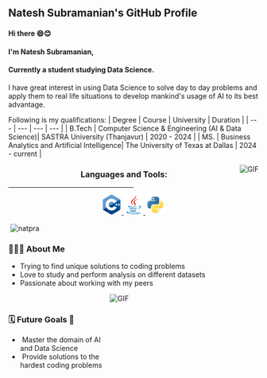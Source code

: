 <h2> Natesh Subramanian's GitHub Profile </h2>

<h4> Hi there 😄😊 </h4>
<h4> I'm Natesh Subramanian, </h4>
<h4> Currently a student studying Data Science. </h4>
I have great interest in using Data Science to solve day to day problems and apply them to real life situations to develop mankind's usage of AI to its best advantage.

Following is my qualifications:
| Degree | Course | University | Duration |
| --- | --- | --- | --- |
| B.Tech | Computer Science & Engineering (AI & Data Science)| SASTRA University (Thanjavur) | 2020 - 2024 |
| MS. | Business Analytics and Artificial Intelligence| The University of Texas at Dallas | 2024 - current |


<img align="right" alt="GIF" src="https://github.com/natpra/natpra/assets/113239581/af1a4c43-5cf8-4248-97a4-07475b7e3d44"/>

<h3 align="center">Languages and Tools: </h3>
<hr style="width:50%;text-align:left;margin-left:20">  
<p align="center"> <a href="https://www.w3schools.com/cpp/" target="_blank" rel="noreferrer"> <img src="https://raw.githubusercontent.com/devicons/devicon/master/icons/cplusplus/cplusplus-original.svg" alt="cplusplus" width="40" height="40"/> </a> <a href="https://www.java.com" target="_blank" rel="noreferrer"> <img src="https://raw.githubusercontent.com/devicons/devicon/master/icons/java/java-original.svg" alt="java" width="40" height="40"/> </a> <a href="https://www.python.org" target="_blank" rel="noreferrer"> <img src="https://raw.githubusercontent.com/devicons/devicon/master/icons/python/python-original.svg" alt="python" width="40" height="40"/> </a> </p>

<p>&nbsp;<img align="center" src="https://github-readme-stats.vercel.app/api?username=natpra&show_icons=true&locale=en" alt="natpra" /></p>

<h3> 👨🏻‍💻 About Me </h3>
<p>
<ul> <li> Trying to find unique solutions to coding problems 
 <li> Love to study and perform analysis on different datasets 
 <li> Passionate about working with my peers </li>
</ul>
</p>
<img align="right" alt="GIF" src="https://user-images.githubusercontent.com/74038190/221352987-68da234d-4d62-4e9d-9d7f-098dc657c2dc.gif" width="300" height="200"/>


 <p>&nbsp; &nbsp;</p> 
<h3> 🗓️ Future Goals 🎯</h3>
<p style="text-align:right">
<ul> <li> &nbsp;Master the domain of AI and Data Science
 <li> &nbsp;Provide solutions to the hardest coding problems </ul>
</p>

<!--
**natpra/natpra** is a ✨ _special_ ✨ repository because its `README.md` (this file) appears on your GitHub profile.

Here are some ideas to get you started:

- 🔭 I’m currently working on ...
- 🌱 I’m currently learning ...
- 👯 I’m looking to collaborate on ...
- 🤔 I’m looking for help with ...
- 💬 Ask me about ...
- 📫 How to reach me: ...
- 😄 Pronouns: ...
- ⚡ Fun fact: ...
-->
